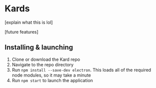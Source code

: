 # Kards

[explain what this is lol]

[future features]

## Installing & launching

1. Clone or download the Kard repo
2. Navigate to the repo directory
3. Run `npm install --save-dev electron`. This loads all of the required node modules, so it may
take a minute
4. Run `npm start` to launch the application
